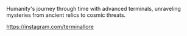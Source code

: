  Humanity's journey through time with advanced terminals, unraveling mysteries from ancient relics to cosmic threats.

https://instagram.com/terminallore